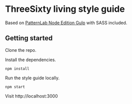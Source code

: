 # ThreeSixty living style guide

Based on [PatternLab Node Edition Gulp](https://github.com/pattern-lab/edition-node-gulp) with SASS included.

## Getting started

Clone the repo.

Install the dependencies.
```
npm install
```

Run the style guide locally.
```
npm start
```

Visit http://localhost:3000
